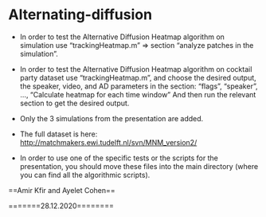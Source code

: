 # Alternating-diffusion

* In order to test the Alternative Diffusion Heatmap algorithm on simulation use “trackingHeatmap.m” => section “analyze patches in the simulation”.

* In order to test the Alternative Diffusion Heatmap algorithm on cocktail party dataset use “trackingHeatmap.m”, and choose the desired output, the speaker, video, and AD parameters in the section:
 “flags”, “speaker”, …, “Calculate heatmap for each time window”
And then run the relevant section to get the desired output.

* Only the 3 simulations from the presentation are added.

* The full dataset is here:
http://matchmakers.ewi.tudelft.nl/svn/MNM_version2/

* In order to use one of the specific tests or the scripts for the presentation, you should move these files into the main directory (where  you can find all the algorithmic scripts). 


==Amir Kfir and Ayelet Cohen==

=======28.12.2020========
